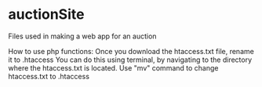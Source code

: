 # auctionSite
Files used in making a web app for an auction

How to use php functions:
Once you download the htaccess.txt file, rename it to .htaccess
You can do this using terminal, by navigating to the directory where the htaccess.txt is located.
Use "mv" command to change htaccess.txt to .htaccess
